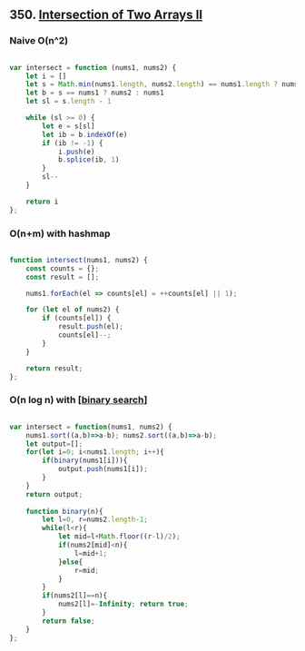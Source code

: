 ## 350. [Intersection of Two Arrays II](https://leetcode.com/problems/intersection-of-two-arrays-ii)


### Naive O(n^2)


```js

var intersect = function (nums1, nums2) {
    let i = []
    let s = Math.min(nums1.length, nums2.length) == nums1.length ? nums1 : nums2
    let b = s == nums1 ? nums2 : nums1
    let sl = s.length - 1

    while (sl >= 0) {
        let e = s[sl]
        let ib = b.indexOf(e)
        if (ib != -1) {
            i.push(e)
            b.splice(ib, 1)
        }
        sl--
    }

    return i
};

```


### O(n+m) with hashmap 


```js 

function intersect(nums1, nums2) {
    const counts = {};
    const result = [];

    nums1.forEach(el => counts[el] = ++counts[el] || 1);

    for (let el of nums2) {
        if (counts[el]) {
            result.push(el);
            counts[el]--;
        }
    }

    return result;
};

```


### O(n log n) with [[binary search]] 

```js 

var intersect = function(nums1, nums2) {
    nums1.sort((a,b)=>a-b); nums2.sort((a,b)=>a-b);
    let output=[];
    for(let i=0; i<nums1.length; i++){
        if(binary(nums1[i])){
			output.push(nums1[i]);
		}
    }
    return output;
    
    function binary(n){
        let l=0, r=nums2.length-1;
        while(l<r){
            let mid=l+Math.floor((r-l)/2);
            if(nums2[mid]<n){
				l=mid+1;
			}else{
				r=mid;
			}
        }
        if(nums2[l]==n){
            nums2[l]=-Infinity; return true;
        }
        return false;
    }
};

```

[//begin]: # "Autogenerated link references for markdown compatibility"
[binary search]: <../../../patterns/binary search> "binary search"
[//end]: # "Autogenerated link references"